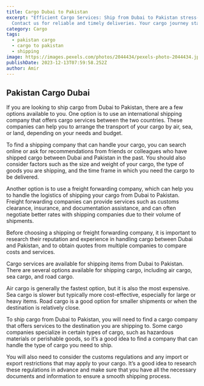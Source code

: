 ```yaml
---
title: Cargo Dubai to Pakistan
excerpt: "Efficient Cargo Services: Ship from Dubai to Pakistan stress-free.
  Contact us for reliable and timely deliveries. Your cargo journey starts here"
category: Cargo
tags:
  - pakistan cargo
  - cargo to pakistan
  - shipping
image: https://images.pexels.com/photos/2044434/pexels-photo-2044434.jpeg?auto=compress&cs=tinysrgb&w=1260&h=750&dpr=1
publishDate: 2023-12-13T07:59:58.252Z
author: Amir
---
```


## Pakistan Cargo Dubai

If you are looking to ship cargo from Dubai to Pakistan, there are a few options available to you. One option is to use an international shipping company that offers cargo services between the two countries. These companies can help you to arrange the transport of your cargo by air, sea, or land, depending on your needs and budget.

To find a shipping company that can handle your cargo, you can search online or ask for recommendations from friends or colleagues who have shipped cargo between Dubai and Pakistan in the past. You should also consider factors such as the size and weight of your cargo, the type of goods you are shipping, and the time frame in which you need the cargo to be delivered.

Another option is to use a freight forwarding company, which can help you to handle the logistics of shipping your cargo from Dubai to Pakistan. Freight forwarding companies can provide services such as customs clearance, insurance, and documentation assistance, and can often negotiate better rates with shipping companies due to their volume of shipments.

Before choosing a shipping or freight forwarding company, it is important to research their reputation and experience in handling cargo between Dubai and Pakistan, and to obtain quotes from multiple companies to compare costs and services.

Cargo services are available for shipping items from Dubai to Pakistan. There are several options available for shipping cargo, including air cargo, sea cargo, and road cargo.

Air cargo is generally the fastest option, but it is also the most expensive. Sea cargo is slower but typically more cost-effective, especially for large or heavy items. Road cargo is a good option for smaller shipments or when the destination is relatively close.

To ship cargo from Dubai to Pakistan, you will need to find a cargo company that offers services to the destination you are shipping to. Some cargo companies specialize in certain types of cargo, such as hazardous materials or perishable goods, so it’s a good idea to find a company that can handle the type of cargo you need to ship.

You will also need to consider the customs regulations and any import or export restrictions that may apply to your cargo. It’s a good idea to research these regulations in advance and make sure that you have all the necessary documents and information to ensure a smooth shipping process.
